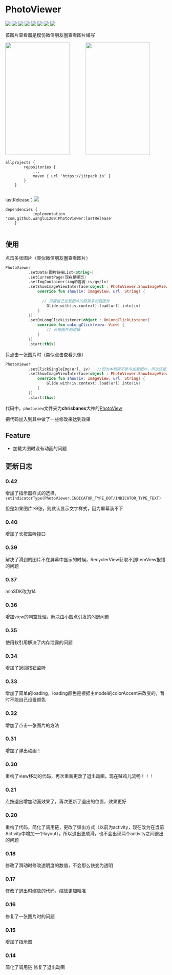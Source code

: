 # PhotoViewer

<p >
	<a><img src="https://img.shields.io/github/release/wanglu1209/PhotoViewer.svg"/></a>
  	<a><img src="https://img.shields.io/github/last-commit/wanglu1209/PhotoViewer.svg"/></a>
	<a><img src="https://img.shields.io/github/issues/wanglu1209/PhotoViewer.svg"/></a>
	<a><img src="https://img.shields.io/github/issues-closed/wanglu1209/PhotoViewer.svg"/></a>
	<a><img src="https://img.shields.io/github/issues-pr/wanglu1209/PhotoViewer.svg"/></a>
	<a><img src="https://img.shields.io/github/issues-pr-closed/wanglu1209/PhotoViewer.svg"/></a>
	<a><img src="https://img.shields.io/github/forks/wanglu1209/PhotoViewer.svg"/></a>
	<a><img src="https://img.shields.io/github/stars/wanglu1209/PhotoViewer.svg"/></a>
</p>

<div>


该图片查看器是模仿微信朋友圈查看图片编写

<div>
<img src="https://github.com/wanglu1209/PhotoViewer/blob/master/gif/new_gif3.gif?raw=true" width="200" height="350" /> &nbsp; &nbsp;&nbsp;&nbsp;&nbsp;&nbsp;&nbsp;&nbsp;&nbsp;&nbsp; <img src="https://github.com/wanglu1209/PhotoViewer/blob/master/gif/gif1.gif?raw=true" width="200" height="350" />

</div>


```Gradle
allprojects {
		repositories {
			...
			maven { url 'https://jitpack.io' }
		}
	}
	
```
lastRelease：<a><img src="https://img.shields.io/github/release/wanglu1209/PhotoViewer.svg"/></a>

```Gradle
dependencies {
	        implementation 'com.github.wanglu1209:PhotoViewer:lastRelease'
	}
	
```

## 使用

点击多张图片（类似微信朋友圈查看图片）

```Kotlin
PhotoViewer
          .setData(图片链接List<String>)
          .setCurrentPage(现在是哪页)
          .setImgContainer(img的容器 rv/gv/lv)
          .setShowImageViewInterface(object : PhotoViewer.ShowImageViewInterface {
              override fun show(iv: ImageView, url: String) {
               
                // 设置自己加载图片的框架来加载图片
                  Glide.with(iv.context).load(url).into(iv)
              }
          })
          .setOnLongClickListener(object : OnLongClickListener{
              override fun onLongClick(view: View) {
                  // 长按图片的逻辑
              }
          })
          .start(this)
```

只点击一张图片时（类似点击查看头像）

```Kotlin
PhotoViewer
          .setClickSingleImg(url, iv)   //因为本框架不参与加载图片，所以还是要写回调方法
          .setShowImageViewInterface(object : PhotoViewer.ShowImageViewInterface {
              override fun show(iv: ImageView, url: String) {
                  Glide.with(iv.context).load(url).into(iv)
              }
          })
          .start(this)
```

代码中，`photoview`文件夹为**chrisbanes**大神的[PhotoView](https://github.com/chrisbanes/PhotoView)

把代码加入到其中做了一些修改来达到效果



## Feature

- 加载大图时没有动画的问题


## 更新日志

### 0.42

增加了指示器样式的选择，`setIndicatorType(PhotoViewer.INDICATOR_TYPE_DOT/INDICATOR_TYPE_TEXT)`

但是如果图片>9张，则默认显示文字样式，因为屏幕装不下

### 0.40

增加了长按监听接口

### 0.39

解决了滑到的图片不在屏幕中显示的时候，RecyclerView获取不到ItemView报错的问题

### 0.37

minSDK改为14

### 0.36

增加view的判空处理，解决由小圆点引发的闪退问题


### 0.35
使用软引用解决了内存泄露的问题

### 0.34
增加了返回按钮监听

### 0.33
增加了简单的loading，loading颜色是根据主model的colorAccent来改变的，暂时不能自己设置颜色

### 0.32
增加了点击一张图片的方法

### 0.31
增加了弹出动画！

### 0.30
重构了view移动的代码，再次重新更改了退出动画，现在贼鸡儿流畅！！！

### 0.21
点按退出增加动画效果了，再次更新了退出的位置，效果更好


### 0.20
重构了代码，简化了调用链，更改了弹出方式（以前为activity，现在改为在当前Activity中增加一个layout），所以退出更顺滑，也不会出现两个activity之间退出的问题

### 0.18

修改了滑动时修改透明度的数值，不会那么快变为透明

### 0.17

修改了退出时缩放的代码，缩放更加精准

### 0.16

修复了一张图片时的问题

### 0.15

增加了指示器


### 0.14

简化了调用链
修复了退出动画


